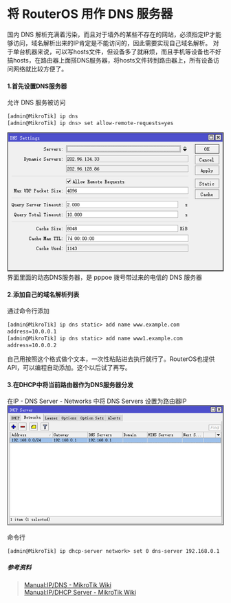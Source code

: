 # 将 RouterOS 用作 DNS 服务器

国内 DNS 解析充满着污染，而且对于墙外的某些不存在的网站，必须指定IP才能够访问，域名解析出来的IP肯定是不能访问的，因此需要实现自己域名解析。
对于单台机器来说，可以写hosts文件，但设备多了就麻烦，而且手机等设备也不好搞hosts，在路由器上面搭DNS服务器，将hosts文件转到路由器上，所有设备访问网络就比较方便了。

#### 1.首先设置DNS服务器

允许 DNS 服务被访问
```
[admin@MikroTik] ip dns
[admin@MikroTik] ip dns> set allow-remote-requests=yes
```
![DNS 设置 主界面](https://github.com/Ruikuan/blog/raw/master/Content/dns_setting_main.png?raw=true)
界面里面的动态DNS服务器，是 pppoe 拨号带过来的电信的 DNS 服务器

#### 2.添加自己的域名解析列表

通过命令行添加
```
[admin@MikroTik] ip dns static> add name www.example.com address=10.0.0.1
[admin@MikroTik] ip dns static> add name www1.example.com address=10.0.0.2
```
自己用按照这个格式做个文本，一次性粘贴进去执行就行了。RouterOS也提供 API，可以编程自动添加。这个以后试了再写。

#### 3.在DHCP中将当前路由器作为DNS服务器分发

在IP - DNS Server - Networks 中将 DNS Servers 设置为路由器IP
![DHCP set DNS](https://github.com/Ruikuan/blog/raw/master/Content/routeros_dnsserver.png?raw=true)

命令行
```
[admin@MikroTik] ip dhcp-server network> set 0 dns-server 192.168.0.1
```

##### 参考资料
>[Manual:IP/DNS - MikroTik Wiki](http://wiki.mikrotik.com/wiki/Manual:IP/DNS)  
>[Manual:IP/DHCP Server - MikroTik Wiki](http://wiki.mikrotik.com/wiki/Manual:IP/DHCP_Server#Networks)

